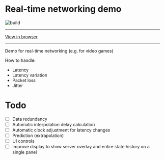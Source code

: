 # Real-time networking demo

![build](https://github.com/willfiore/real-time-networking-demo/workflows/build/badge.svg?branch=main)

----

[View in browser](https://willfiore.github.io/real-time-networking-demo/)

----

Demo for real-time networking (e.g. for video games)

How to handle:
- Latency
- Latency variation
- Packet loss
- Jitter

# Todo
- [ ] Data redundancy
- [ ] Automatic interpolation delay calculation
- [ ] Automatic clock adjustment for latency changes
- [ ] Prediction (extrapolation)
- [ ] UI controls
- [ ] Improve display to show server overlay and entire state history on a single panel